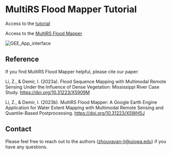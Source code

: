 # MultiRS Flood Mapper Tutorial


Access to the [tutorial](https://hydroinformatics.uiowa.edu/tutorials/floodmapper/) 

Access to the [MultiRS Flood Mapper](https://sar1-iris.users.earthengine.app/view/multirs-flood-mapper)

![GEE_App_interface](https://github.com/ZhouyayanLi/MultiRS_Flood_Mapper/assets/145369690/62c16062-6ae6-45fc-bdc9-f117aa1d79b0)


## Reference
If you find MultiRS Flood Mapper helpful, please cite our paper:  

Li, Z., & Demir, I. (2023a). Flood Sequence Mapping with Multimodal Remote Sensing Under the Influence of Dense Vegetation: Mississippi River Case Study. https://doi.org/10.31223/X5909M

Li, Z., & Demir, I. (2023b). MultiRS Flood Mapper: A Google Earth Engine Application for Water Extent Mapping with Multimodal Remote Sensing and Quantile-Based Postprocessing. https://doi.org/10.31223/X5WH5J

## Contact
Please feel free to reach out to the authors (<ins>zhouyayan-li@uiowa.edu</ins>) if you have any questions.


